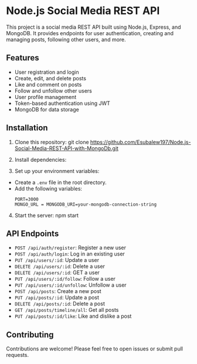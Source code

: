 # Node.js Social Media REST API

This project is a social media REST API built using Node.js, Express, and MongoDB. It provides endpoints for user authentication, creating and managing posts, following other users, and more.

## Features
- User registration and login
- Create, edit, and delete posts
- Like and comment on posts
- Follow and unfollow other users
- User profile management
- Token-based authentication using JWT
- MongoDB for data storage

## Installation
1. Clone this repository:
git clone https://github.com/Esubalew197/Node.js-Social-Media-REST-API-with-MongoDb.git

2. Install dependencies:

3. Set up your environment variables:
- Create a `.env` file in the root directory.
- Add the following variables:
  ```
  PORT=3000
  MONGO_URL = MONGODB_URI=your-mongodb-connection-string
  ```

4. Start the server:
npm start

## API Endpoints
- `POST /api/auth/register`: Register a new user
- `POST /api/auth/login`: Log in an existing user
- `PUT /api/users/:id`: Update a user
- `DELETE /api/users/:id`: Delete a user
- `DELETE /api/users/:id`: GET a user
- `PUT /api/users/:id/follow`: Follow a user
- `PUT /api/users/:id/unfollow`: Unfollow a user
- `POST /api/posts`: Create a new post
- `PUT /api/posts/:id`: Update a post
- `DELETE /api/posts/:id`: Delete a post
- `GET /api/posts/timeline/all`: Get all posts
- `PUT /api/posts/:id/like`: Like and dislike a post

## Contributing
Contributions are welcome! Please feel free to open issues or submit pull requests.
